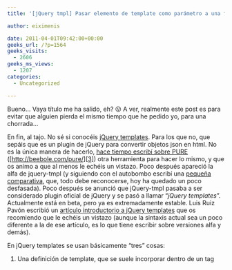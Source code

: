 ```yaml
---
title: '[jQuery tmpl] Pasar elemento de template como parámetro a una función del template'

author: eiximenis

date: 2011-04-01T09:42:00+00:00
geeks_url: /?p=1564
geeks_visits:
  - 2606
geeks_ms_views:
  - 1207
categories:
  - Uncategorized

---
```

Bueno... Vaya título me ha salido, eh? 😛 A ver, realmente este post es para evitar que alguien pierda el mismo tiempo que he pedido yo, para una chorrada...

<!--more-->

En fin, al tajo. No sé si conocéis [jQuery templates][1]. Para los que no, que sepáis que es un plugin de jQuery para convertir objetos json en html. No es la única manera de hacerlo, [hace tiempo escribí sobre PURE][2] ([http://beebole.com/pure/][3]) otra herramienta para hacer lo mismo, y que os animo a que al menos le echéis un vistazo. Poco después apareció la alfa de jquery-tmpl (y siguiendo con el autobombo escribí una [pequeña comparativa][4], que, todo debe reconocerse, hoy ha quedado un poco desfasada). Poco después se anunció que jQuery-tmpl pasaba a ser considerado plugin oficial de jQuery y se pasó a llamar &ldquo;_jQuery templates_&rdquo;. Actualmente está en beta, pero ya es extremadamente estable. Luis Ruiz Pavón escribió un [artículo introductorio a jQuery templates][5] que os recomiendo que le echéis un vistazo (aunque la sintaxis actual sea un poco diferente a la de ese artículo, es lo que tiene escribir sobre versiones alfa y demás).

En jQuery templates se usan básicamente &ldquo;tres&#8221; cosas:

  1. Una definición de template, que se suele incorporar dentro de un tag <script> con un type inválido para que el navegador lo ignore (no lo incorpore al DOM).
  2. Un contenedor donde se incrustará el DOM generado.
  3. Un objeto json inicio de los datos.

La sintaxis para definir el template es el punto fuerte de jQuery templates:

<div id="codeSnippetWrapper" style="text-align: left; line-height: 12pt; background-color: #f4f4f4; margin: 20px 0px 10px; width: 97.5%; font-family: 'Courier New', courier, monospace; direction: ltr; max-height: 200px; font-size: 8pt; overflow: auto; cursor: text; border: silver 1px solid; padding: 4px;">
  <pre id="codeSnippet" style="text-align: left; line-height: 12pt; background-color: #f4f4f4; margin: 0em; width: 100%; font-family: 'Courier New', courier, monospace; direction: ltr; color: black; font-size: 8pt; overflow: visible; border-style: none; padding: 0px;">&lt;script type=<span style="color: #006080">"text/javascript"</span>&gt;<br />    $(document).ready(<span style="color: #0000ff">function</span> () {<br />        <span style="color: #0000ff">var</span> data = { nombre: <span style="color: #006080">'edu'</span>, twitter: <span style="color: #006080">'eiximenis'</span> };<br /><br />        $(<span style="color: #006080">"#template"</span>).tmpl(data).appendTo(<span style="color: #006080">"#placeholder"</span>);<br />    });<br />&lt;/script&gt;<br /><br />&lt;script id=<span style="color: #006080">"template"</span> type=<span style="color: #006080">"text/x-jquery-tmpl"</span>&gt;<br />    &lt;div style=<span style="color: #006080">"background: green"</span>&gt;Usuario ${nombre} - Twitter: &lt;a href=<span style="color: #006080">"http://twitter.com/${twitter}"</span>&gt;${twitter}&lt;/a&gt;<br />&lt;/script&gt;<br /><br />&lt;div id=<span style="color: #006080">"placeholder"</span>&gt;&lt;/div&gt;</pre>
  
  <p>
    </div> 
    
    <p>
      Este código, en tiempo de ejcución genera el DOM siguiente:
    </p>
    
    <div id="codeSnippetWrapper" style="text-align: left; line-height: 12pt; background-color: #f4f4f4; margin: 20px 0px 10px; width: 97.5%; font-family: 'Courier New', courier, monospace; direction: ltr; max-height: 200px; font-size: 8pt; overflow: auto; cursor: text; border: silver 1px solid; padding: 4px;">
      <pre id="codeSnippet" style="text-align: left; line-height: 12pt; background-color: #f4f4f4; margin: 0em; width: 100%; font-family: 'Courier New', courier, monospace; direction: ltr; color: black; font-size: 8pt; overflow: visible; border-style: none; padding: 0px;"><span style="color: #0000ff">&lt;</span><span style="color: #800000">div</span> <span style="color: #ff0000">style</span><span style="color: #0000ff">="background: green;"</span><span style="color: #0000ff">&gt;</span>Usuario edu - Twitter: <span style="color: #0000ff">&lt;</span><span style="color: #800000">a</span> <span style="color: #ff0000">href</span><span style="color: #0000ff">="http://twitter.com/eiximenis"</span><span style="color: #0000ff">&gt;</span>eiximenis<span style="color: #0000ff">&lt;/</span><span style="color: #800000">a</span><span style="color: #0000ff">&gt;&lt;/</span><span style="color: #800000">div</span><span style="color: #0000ff">&gt;</span></pre>
      
      <p>
        </div> 
        
        <p>
          Hay varios tags para controlar el template. Para este post vamos a ver uno, que es {{each}} que permite repetir parte del template por cada elemento del array:
        </p>
        
        <div id="codeSnippetWrapper" style="text-align: left; line-height: 12pt; background-color: #f4f4f4; margin: 20px 0px 10px; width: 97.5%; font-family: 'Courier New', courier, monospace; direction: ltr; max-height: 200px; font-size: 8pt; overflow: auto; cursor: text; border: silver 1px solid; padding: 4px;">
          <pre id="codeSnippet" style="text-align: left; line-height: 12pt; background-color: #f4f4f4; margin: 0em; width: 100%; font-family: 'Courier New', courier, monospace; direction: ltr; color: black; font-size: 8pt; overflow: visible; border-style: none; padding: 0px;">&lt;script type=<span style="color: #006080">"text/javascript"</span>&gt;<br />    $(document).ready(<span style="color: #0000ff">function</span> () {<br />        <span style="color: #0000ff">var</span> data = {<br />            titulo: <span style="color: #006080">'Twitters en geeks'</span>,<br />            users: [{ nombre: <span style="color: #006080">'edu'</span>, twitter: <span style="color: #006080">'eiximenis'</span> },<br />                    { nombre: <span style="color: #006080">'jorge'</span>, twitter: <span style="color: #006080">'j0rgeSerran0'</span> },<br />                    { nombre: <span style="color: #006080">'javi'</span>, twitter: <span style="color: #006080">'jtorrecilla'</span> },<br />                    ]   <br />        };<br /><br />        $(<span style="color: #006080">"#template"</span>).tmpl(data).appendTo(<span style="color: #006080">"#placeholder"</span>);<br />    });<br />&lt;/script&gt;<br /><br />&lt;script id=<span style="color: #006080">"template"</span> type=<span style="color: #006080">"text/x-jquery-tmpl"</span>&gt;<br />    <br />    &lt;div style=<span style="color: #006080">"background: #EEEEEE"</span>&gt;<br />        &lt;h4&gt;${titulo}&lt;/h4&gt;<br />        {{each users}}<br />            Usuario ${$value.nombre} - Twitter: &lt;a href=<span style="color: #006080">"http://twitter.com/${twitter}"</span>&gt;${$value.twitter}&lt;/a&gt;&lt;br /&gt;<br />        {{/each}}<br />    &lt;/div&gt;<br />&lt;/script&gt;<br /><br />&lt;div id=<span style="color: #006080">"placeholder"</span>&gt;&lt;/div&gt;</pre>
          
          <p>
            </div> 
            
            <p>
              Con {{each}} iteramos sobre los elementos del array &ldquo;users&rdquo;. Dentro del template el valor $value me permite referenciar el valor del array para el que se está renderizando el template (p.ej. ${$value.nombre} me permite acceder al nombre del elemento que se está renderizando). Si el nombre de $value no nos gusta, lo podemos indicar como parámetro de each:
            </p>
            
            <div id="codeSnippetWrapper" style="text-align: left; line-height: 12pt; background-color: #f4f4f4; margin: 20px 0px 10px; width: 97.5%; font-family: 'Courier New', courier, monospace; direction: ltr; max-height: 200px; font-size: 8pt; overflow: auto; cursor: text; border: silver 1px solid; padding: 4px;">
              <pre id="codeSnippet" style="text-align: left; line-height: 12pt; background-color: #f4f4f4; margin: 0em; width: 100%; font-family: 'Courier New', courier, monospace; direction: ltr; color: black; font-size: 8pt; overflow: visible; border-style: none; padding: 0px;">&lt;script id=<span style="color: #006080">"template"</span> type=<span style="color: #006080">"text/x-jquery-tmpl"</span>&gt;<br />    &lt;div style=<span style="color: #006080">"background: #EEEEEE"</span>&gt;<br />        &lt;h4&gt;${titulo}&lt;/h4&gt;<br />        {{each(idx, user) users}}<br />            &lt;strong&gt;${idx}:&lt;/strong&gt;Usuario ${user.nombre} - Twitter: &lt;a href=<span style="color: #006080">"http://twitter.com/${twitter}"</span>&gt;${user.twitter}&lt;/a&gt;&lt;br /&gt;<br />        {{/each}}<br />    &lt;/div&gt;<br />&lt;/script&gt;</pre>
              
              <p>
                </div> 
                
                <p>
                  En este código podemos usar ${idx} para acceder al índice del elemento y ${user} para acceder a cada elemento que se está renderizando.
                </p>
                
                <p>
                  <strong>Bien, vayamos ahora al tema del post...</strong>
                </p>
                
                <p>
                  Una cosilla interesante es que a la llamada a tmpl() se le puede pasar un segundo parámetro, con <em>datos</em> adicionales globables que pueden usarse en el template. Esos parámetros pueden ser, entre otras cosas, funciones. Para acceder a los elementos &ldquo;globales&rdquo; se usa la variable de template $item. Imaginad que tenemos esto ahora:
                </p>
                
                <div id="codeSnippetWrapper" style="text-align: left; line-height: 12pt; background-color: #f4f4f4; margin: 20px 0px 10px; width: 97.5%; font-family: 'Courier New', courier, monospace; direction: ltr; max-height: 200px; font-size: 8pt; overflow: auto; cursor: text; border: silver 1px solid; padding: 4px;">
                  <pre id="codeSnippet" style="text-align: left; line-height: 12pt; background-color: #f4f4f4; margin: 0em; width: 100%; font-family: 'Courier New', courier, monospace; direction: ltr; color: black; font-size: 8pt; overflow: visible; border-style: none; padding: 0px;">&lt;script type=<span style="color: #006080">"text/javascript"</span>&gt;<br />    $(document).ready(<span style="color: #0000ff">function</span> () {<br />        <span style="color: #0000ff">var</span> data = {<br />            titulo: <span style="color: #006080">'Twitters en geeks'</span>,<br />            users: [{ nombre: <span style="color: #006080">'edu'</span>, twitter: <span style="color: #006080">'eiximenis'</span> },<br />                    { nombre: <span style="color: #006080">'jorge'</span>, twitter: <span style="color: #006080">'j0rgeSerran0'</span> },<br />                    { nombre: <span style="color: #006080">'javi'</span>, twitter: <span style="color: #006080">'jtorrecilla'</span> },<br />                    { nombre: <span style="color: #006080">'alguien'</span> }<br />                    ]<br />        };<br /><br />        $(<span style="color: #006080">"#template"</span>).tmpl(data,<br />            { getUrl: <span style="color: #0000ff">function</span> (name) { <span style="color: #0000ff">return</span> name != undefined ? <span style="color: #006080">"http://twitter.com/"</span> + name : <span style="color: #006080">'#'</span>; } }).appendTo(<span style="color: #006080">"#placeholder"</span>);<br />    });<br />&lt;/script&gt;<br /></pre>
                  
                  <p>
                    </div> 
                    
                    <p>
                      Como segundo parámetro a tmpl() le pasamos un objeto con una función getUrl que dado una cadena me construirá la URL de twitter asociada. Si el la cadena es undefined, me generará una URL que no haga nada (#). Ahora toca llamar a esta función desde el template:
                    </p>
                    
                    <div id="codeSnippetWrapper" style="text-align: left; line-height: 12pt; background-color: #f4f4f4; margin: 20px 0px 10px; width: 97.5%; font-family: 'Courier New', courier, monospace; direction: ltr; max-height: 200px; font-size: 8pt; overflow: auto; cursor: text; border: silver 1px solid; padding: 4px;">
                      <pre id="codeSnippet" style="text-align: left; line-height: 12pt; background-color: #f4f4f4; margin: 0em; width: 100%; font-family: 'Courier New', courier, monospace; direction: ltr; color: black; font-size: 8pt; overflow: visible; border-style: none; padding: 0px;">&lt;script id=<span style="color: #006080">"template"</span> type=<span style="color: #006080">"text/x-jquery-tmpl"</span>&gt;<br />    &lt;div style=<span style="color: #006080">"background: #EEEEEE"</span>&gt;<br />        &lt;h4&gt;${titulo}&lt;/h4&gt;<br />        {{each(idx, user) users}}<br />            &lt;strong&gt;${idx}:&lt;/strong&gt;Usuario ${user.nombre} - <br />            Twitter: &lt;a href=<span style="color: #006080">"${$item.getUrl(${user.twitter})}"</span>&gt;${user.twitter}&lt;/a&gt;&lt;br /&gt;<br />        {{/each}}<br />    &lt;/div&gt;<br />&lt;/script&gt;</pre>
                      
                      <p>
                        </div> 
                        
                        <p>
                          Fijaos que llamamos a getUrl usando $item.getUrl() (porque getUrl está definido en el ámbito <em>global</em> del template). Y como parámetro le pasamos el valor de la propiedad twitter del elemento que estamos renderizando. Esto, <span style="text-decoration: underline;">yo suponía</span> que era ${user.twitter}. Pero <strong>eso no funciona</strong>. No aparece el template y en su lugar aparece un error de javascript en jquery-tmpl.js. Eso es muy común: errores en el template generan errores de javascript dentro de jquery-tmpl.js.
                        </p>
                        
                        <p>
                          Después de varios intentos descubrí que pasaba: <strong>Cuando se pasan parámetros a una función definida dentro del ámbito global del template esos parámetros de pasan sin ${}.</strong> Es decir debemos usar:
                        </p>
                        
                        <div id="codeSnippetWrapper" style="text-align: left; line-height: 12pt; background-color: #f4f4f4; margin: 20px 0px 10px; width: 97.5%; font-family: 'Courier New', courier, monospace; direction: ltr; max-height: 200px; font-size: 8pt; overflow: auto; cursor: text; border: silver 1px solid; padding: 4px;">
                          <pre id="codeSnippet" style="text-align: left; line-height: 12pt; background-color: #f4f4f4; margin: 0em; width: 100%; font-family: 'Courier New', courier, monospace; direction: ltr; color: black; font-size: 8pt; overflow: visible; border-style: none; padding: 0px;">&lt;script id=<span style="color: #006080">"template"</span> type=<span style="color: #006080">"text/x-jquery-tmpl"</span>&gt;<br />    &lt;div style=<span style="color: #006080">"background: #EEEEEE"</span>&gt;<br />        &lt;h4&gt;${titulo}&lt;/h4&gt;<br />        {{each(idx, user) users}}<br />            &lt;strong&gt;${idx}:&lt;/strong&gt;Usuario ${user.nombre} - <br />            Twitter: &lt;a href=<span style="color: #006080">"${$item.getUrl(user.twitter)}"</span>&gt;${user.twitter}&lt;/a&gt;&lt;br /&gt;<br />        {{/each}}<br />    &lt;/div&gt;<br />&lt;/script&gt;</pre>
                          
                          <p>
                            </div> 
                            
                            <p>
                              Fijaos en la llamada a getUrl, ahora simplemente la pasamos getUrl(user.twitter). Y eso funciona correctamente!
                            </p>
                            
                            <p>
                              Así pues:
                            </p>
                            
                            <ul>
                              <li>
                                ${$item.getUrl(${user.name})} &ndash;> NO FUNCIONA
                              </li>
                              <li>
                                ${item.getUrl(user.name)} &ndash;> FUNCIONA CORRECTAMENTE
                              </li>
                            </ul>
                            
                            <p>
                              En fin... cosillas que descubre uno 😉
                            </p>
                            
                            <p>
                              Saludos!
                            </p>

 [1]: http://api.jquery.com/category/plugins/templates/
 [2]: /blogs/etomas/archive/2010/03/09/trasteando-con-pure.aspx
 [3]: http://beebole.com/pure/ "http://beebole.com/pure/"
 [4]: /blogs/etomas/archive/2010/03/20/mi-modesta-comparativa-entre-pure-y-jquery-tmpl.aspx
 [5]: /blogs/lruiz/archive/2010/05/11/asp-net-jquery-templates.aspx